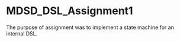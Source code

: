 # MDSD_DSL_Assignment1
The purpose of assignment was to implement a state machine for an internal DSL.
